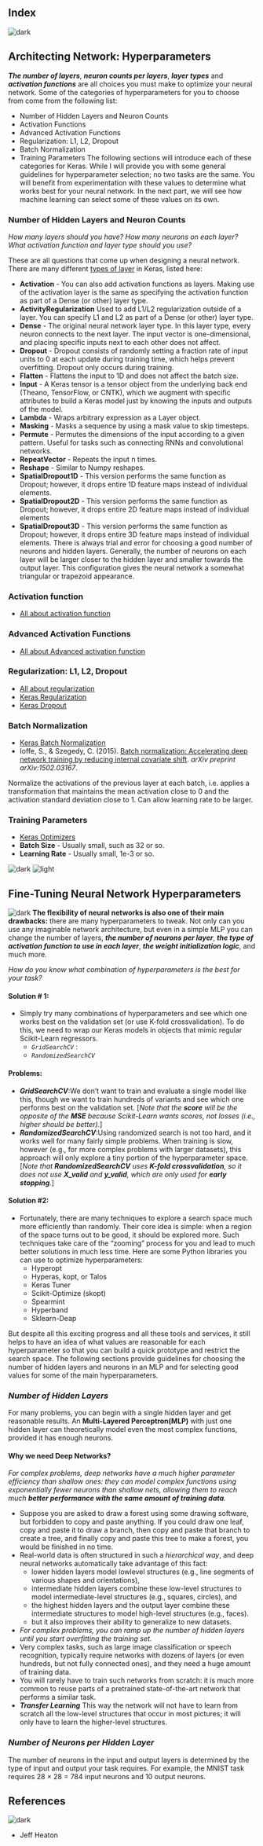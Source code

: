 ## Index
![dark](https://user-images.githubusercontent.com/12748752/141935752-90492d2e-7904-4f9f-a5a1-c4e59ddc3a33.png)

## Architecting Network: Hyperparameters
**_The number of layers_**, **_neuron counts per layers_**, **_layer types_** and **_activation functions_** are all choices you must make to optimize your neural network.  Some of the categories of hyperparameters for you to choose from come from the following list:

* Number of Hidden Layers and Neuron Counts
* Activation Functions
* Advanced Activation Functions
* Regularization: L1, L2, Dropout
* Batch Normalization
* Training Parameters
The following sections will introduce each of these categories for Keras. While I will provide you with some general guidelines for hyperparameter selection; no two tasks are the same.  You will benefit from experimentation with these values to determine what works best for your neural network.  In the next part, we will see how machine learning can select some of these values on its own.

### Number of Hidden Layers and Neuron Counts
 _How many layers should you have? How many neurons on each layer? What activation function and layer type should you use?_ 

These are all questions that come up when designing a neural network.  There are many different [types of layer](https://keras.io/layers/core/) in Keras, listed here:
* **Activation** - You can also add activation functions as layers.  Making use of the activation layer is the same as specifying the activation function as part of a Dense (or other) layer type.
* **ActivityRegularization** Used to add L1/L2 regularization outside of a layer.  You can specify L1 and L2 as part of a Dense (or other) layer type.
* **Dense** - The original neural network layer type.  In this layer type, every neuron connects to the next layer.  The input vector is one-dimensional, and placing specific inputs next to each other does not affect. 
* **Dropout** - Dropout consists of randomly setting a fraction rate of input units to 0 at each update during training time, which helps prevent overfitting.  Dropout only occurs during training.
* **Flatten** - Flattens the input to 1D and does not affect the batch size.
* **Input** - A Keras tensor is a tensor object from the underlying back end (Theano, TensorFlow, or CNTK), which we augment with specific attributes to build a Keras model just by knowing the inputs and outputs of the model.
* **Lambda** - Wraps arbitrary expression as a Layer object.
* **Masking** - Masks a sequence by using a mask value to skip timesteps.
* **Permute** - Permutes the dimensions of the input according to a given pattern. Useful for tasks such as connecting RNNs and convolutional networks.
* **RepeatVector** - Repeats the input n times.
* **Reshape** - Similar to Numpy reshapes.
* **SpatialDropout1D** - This version performs the same function as Dropout; however, it drops entire 1D feature maps instead of individual elements. 
* **SpatialDropout2D** - This version performs the same function as Dropout; however, it drops entire 2D feature maps instead of individual elements
* **SpatialDropout3D** - This version performs the same function as Dropout; however, it drops entire 3D feature maps instead of individual elements. 
There is always trial and error for choosing a good number of neurons and hidden layers.  Generally, the number of neurons on each layer will be larger closer to the hidden layer and smaller towards the output layer.  This configuration gives the neural network a somewhat triangular or trapezoid appearance.

### Activation function
* [All about activation function](https://github.com/iAmKankan/Neural-Network/blob/main/activation_functions/README.md)
### Advanced Activation Functions
* [All about Advanced activation function](https://github.com/iAmKankan/Neural-Network/blob/main/activation_functions/README.md#advanced-activation-functions)

### Regularization: L1, L2, Dropout
* [All about regularization](https://github.com/iAmKankan/Regularization#readme)
* [Keras Regularization](https://keras.io/regularizers/)
* [Keras Dropout](https://keras.io/layers/core/)

### Batch Normalization
* [Keras Batch Normalization](https://keras.io/layers/normalization/)
* Ioffe, S., & Szegedy, C. (2015). [Batch normalization: Accelerating deep network training by reducing internal covariate shift](https://arxiv.org/abs/1502.03167). *arXiv preprint arXiv:1502.03167*.

Normalize the activations of the previous layer at each batch, i.e. applies a transformation that maintains the mean activation close to 0 and the activation standard deviation close to 1.  Can allow learning rate to be larger.
### Training Parameters
* [Keras Optimizers](https://keras.io/optimizers/)
* **Batch Size** - Usually small, such as 32 or so.
* **Learning Rate**  - Usually small, 1e-3 or so.

![dark](https://user-images.githubusercontent.com/12748752/141935752-90492d2e-7904-4f9f-a5a1-c4e59ddc3a33.png)
![light](https://user-images.githubusercontent.com/12748752/141935760-406edb8f-cb9b-4e30-9b69-9153b52c28b4.png)

## Fine-Tuning Neural Network Hyperparameters
![dark](https://user-images.githubusercontent.com/12748752/141935752-90492d2e-7904-4f9f-a5a1-c4e59ddc3a33.png)
**The flexibility of neural networks is also one of their main drawbacks:** there are many hyperparameters to tweak. Not only can you use any imaginable network architecture, but even in a simple MLP you can change the number of layers, **_the number of neurons per layer_**, _**the type of activation function to use in each layer**_, **_the weight initialization logic_**, and much more. 

_How do you know what combination of hyperparameters is the best for your task?_

#### Solution # 1:
* Simply try many combinations of hyperparameters and see which one works best on the validation set (or use K-fold crossvalidation). To do this, we need to wrap our Keras models in objects that mimic regular Scikit-Learn regressors.
  * _`GridSearchCV`_ : 
  * _`RandomizedSearchCV`_
#### Problems:
* **_GridSearchCV_**:We don’t want to train and evaluate a single model like this, though we want to train hundreds of variants and see which one performs best on the validation set. [_Note that the **score** will be the opposite of the **MSE** because Scikit-Learn wants scores, not losses (i.e., higher should be better)._]
* **_RandomizedSearchCV_**:Using randomized search is not too hard, and it works well for many fairly simple problems. When training is slow, however (e.g., for more complex problems with larger datasets), this approach will only explore a tiny portion of the hyperparameter space. [_Note that **RandomizedSearchCV** uses **K-fold crossvalidation**, so it does not use **X_valid** and **y_valid**, which are only used for **early stopping**._]

#### Solution #2:
* Fortunately, there are many techniques to explore a search space much more efficiently than randomly. Their core idea is simple: when a region of the space turns out to be good, it should be explored more. Such techniques take care of the “zooming” process for you and lead to much better solutions in much less time. Here are some Python libraries you can use to optimize hyperparameters:
  * Hyperopt
  * Hyperas, kopt, or Talos
  * Keras Tuner
  * Scikit-Optimize (skopt)
  * Spearmint
  * Hyperband
  * Sklearn-Deap

But despite all this exciting progress and all these tools and services, it still helps to have an idea of what values are reasonable for each hyperparameter so that you can build a quick prototype and restrict the search space. The following sections provide guidelines for choosing the number of hidden layers and neurons in an MLP and for selecting good values for some of the main hyperparameters.

### _Number of Hidden Layers_
For many problems, you can begin with a single hidden layer and get reasonable results. An **Multi-Layered Perceptron(MLP)** with just one hidden layer can theoretically model even the most complex functions, provided it has enough neurons. 
#### Why we need Deep Networks?
_For complex problems, deep networks have a much higher parameter efficiency than shallow ones: they can model complex functions using exponentially fewer neurons than shallow nets, allowing them to reach much **better performance with the same amount of training data**._ 
* Suppose you are asked to draw a forest using some drawing software, but forbidden to copy and paste anything. If you could draw one leaf, copy and paste it to draw a branch, then copy and paste that branch to create a tree, and finally copy and paste this tree to make a forest, you would be finished in no time. 
* Real-world data is often structured in such a _hierarchical way_, and deep neural networks automatically take advantage of this fact: 
  * lower hidden layers model lowlevel structures (e.g., line segments of various shapes and orientations), 
  * intermediate hidden layers combine these low-level structures to model intermediate-level structures (e.g., squares, circles), and 
  * the highest hidden layers and the output layer combine these intermediate structures to model high-level structures (e.g., faces).
  * but it also improves their ability to generalize to new datasets.
* _For complex problems, you can ramp up the number of hidden layers until you start overfitting the training set._ 
* Very complex tasks, such as large image classification or speech recognition, typically require networks with dozens of layers (or even hundreds, but not fully connected ones), and they need a huge amount of training data. 
* You will rarely have to train such networks from scratch: it is much more common to reuse parts of a pretrained state-of-the-art network that performs a similar task.
* **_Transfer Learning_** This way the network will not have to learn from scratch all the low-level structures that occur in most pictures; it will only have to learn the higher-level structures.

### _Number of Neurons per Hidden Layer_
The number of neurons in the input and output layers is determined by the type of input and output your task requires. For example, the MNIST task requires 28 × 28 = 784 input neurons and 10 output neurons.


## References
![dark](https://user-images.githubusercontent.com/12748752/141935752-90492d2e-7904-4f9f-a5a1-c4e59ddc3a33.png)
* Jeff Heaton
